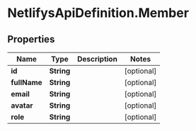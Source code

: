 # NetlifysApiDefinition.Member

## Properties
Name | Type | Description | Notes
------------ | ------------- | ------------- | -------------
**id** | **String** |  | [optional] 
**fullName** | **String** |  | [optional] 
**email** | **String** |  | [optional] 
**avatar** | **String** |  | [optional] 
**role** | **String** |  | [optional] 


